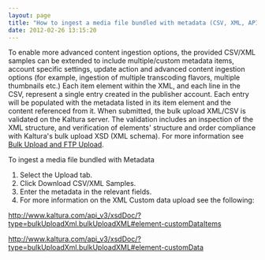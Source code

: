 ```yaml
---
layout: page
title: "How to ingest a media file bundled with metadata (CSV, XML, API)"
date: 2012-02-26 13:15:20
---
```


To enable more advanced content ingestion options, the provided CSV/XML samples can be extended to include multiple/custom metadata items, account specific settings, update action and advanced content ingestion options (for example, ingestion of multiple transcoding flavors, multiple thumbnails etc.) Each item element within the XML, and each line in the CSV, represent a single entry created in the publisher account. Each entry will be populated with the metadata listed in its item element and the content referenced from it. When submitted, the bulk upload XML/CSV is validated on the Kaltura server. The validation includes an inspection of the XML structure, and verification of elements' structure and order compliance with Kaltura's bulk upload XSD (XML schema). For more information see <a href="http://knowledge.kaltura.com/faq/what-bulk-upload-and-ftp-content-ingestion" target="_blank" title="What is bulk and FTP upload">Bulk Upload and FTP Upload</a>.

<p class="mce-procedure">
  To ingest a media file bundled with Metadata
</p>

1.  Select the Upload tab.
2.  Click Download CSV/XML Samples.
3.  Enter the metadata in the relevant fields.
4.  For more information on the XML Custom data upload see the following:

<http://www.kaltura.com/api_v3/xsdDoc/?type=bulkUploadXml.bulkUploadXML#element-customDataItems>

<http://www.kaltura.com/api_v3/xsdDoc/?type=bulkUploadXml.bulkUploadXML#element-customData>

 

 

 

 

 

<span style="font-size: small;"> </span>